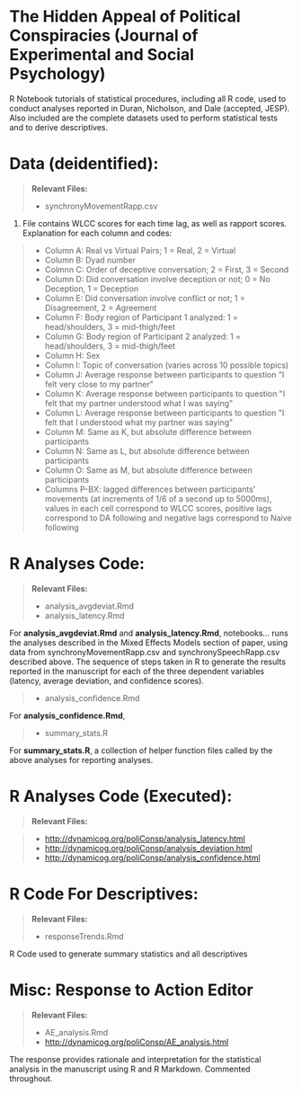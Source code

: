 The Hidden Appeal of Political Conspiracies (Journal of Experimental and Social Psychology)
===================

R Notebook tutorials of statistical procedures, including all R code, used to conduct analyses reported in Duran, Nicholson, and Dale (accepted, JESP). Also included are the complete datasets used to perform statistical tests and to derive descriptives. 

Data (deidentified):
===================

> **Relevant Files:**
> - synchronyMovementRapp.csv

1) File contains WLCC scores for each time lag, as well as rapport scores. Explanation for each column and codes:
> - Column A: Real vs Virtual Pairs; 1 = Real, 2 = Virtual 
> - Column B: Dyad number
> - Colmnn C: Order of deceptive conversation; 2 = First, 3 = Second
> - Column D: Did conversation involve deception or not; 0 = No Deception, 1 = Deception
> - Column E: Did conversation involve conflict or not; 1 = Disagreement, 2 = Agreement
> - Column F: Body region of Participant 1 analyzed: 1 = head/shoulders, 3 = mid-thigh/feet 
> - Column G: Body region of Participant 2 analyzed: 1 = head/shoulders, 3 = mid-thigh/feet
> - Column H: Sex
> - Column I: Topic of conversation (varies across 10 possible topics)
> - Column J: Average response between participants to question "I felt very close to my partner"
> - Column K: Average response between participants to question "I felt that my partner understood what I was saying"
> - Column L: Average response between participants to question "I felt that I understood what my partner was saying"
> - Column M: Same as K, but absolute difference between participants
> - Column N: Same as L, but absolute difference between participants
> - Column O: Same as M, but absolute difference between participants
> - Columns P-BX: lagged differences between participants' movements (at increments of 1/6 of a second up to 5000ms), values in each cell correspond to WLCC scores, positive lags correspond to DA following and negative lags correspond to Naive following 

R Analyses Code: 
===================

> **Relevant Files:**
> - analysis_avgdeviat.Rmd 
> - analysis_latency.Rmd

For **analysis_avgdeviat.Rmd** and **analysis_latency.Rmd**, notebooks... runs the analyses described in the Mixed Effects Models section of paper, using data from synchronyMovementRapp.csv and synchronySpeechRapp.csv described above. The sequence of steps taken in R to generate the results reported in the manuscript for each of the three dependent variables (latency, average deviation, and confidence scores).

> - analysis_confidence.Rmd

For **analysis_confidence.Rmd**,

> - summary_stats.R

For **summary_stats.R**, a collection of helper function files called by the above analyses for reporting analyses.

R Analyses Code (Executed):
===================

> **Relevant Files:**

> - http://dynamicog.org/poliConsp/analysis_latency.html
> - http://dynamicog.org/poliConsp/analysis_deviation.html
> - http://dynamicog.org/poliConsp/analysis_confidence.html

R Code For Descriptives: 
===================

> **Relevant Files:**
> - responseTrends.Rmd

R Code used to generate summary statistics and all descriptives

Misc: Response to Action Editor  
===================

> **Relevant Files:**
> - AE_analysis.Rmd
> - http://dynamicog.org/poliConsp/AE_analysis.html

The response provides rationale and interpretation for the statistical analysis in the manuscript using R and R Markdown. Commented throughout.  




